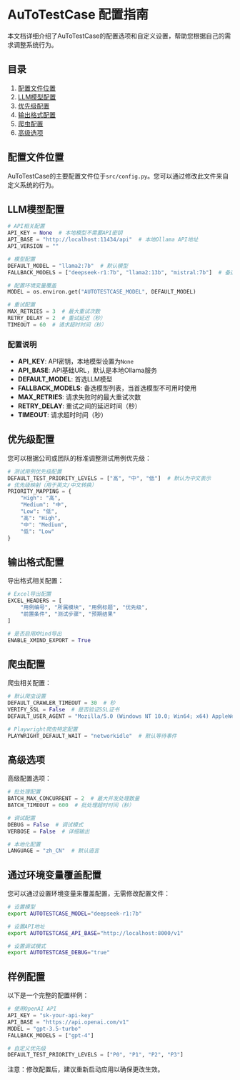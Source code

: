 # AuToTestCase 配置指南

本文档详细介绍了AuToTestCase的配置选项和自定义设置，帮助您根据自己的需求调整系统行为。

## 目录

1. [配置文件位置](#配置文件位置)
2. [LLM模型配置](#llm模型配置)
3. [优先级配置](#优先级配置)
4. [输出格式配置](#输出格式配置)
5. [爬虫配置](#爬虫配置)
6. [高级选项](#高级选项)

## 配置文件位置

AuToTestCase的主要配置文件位于`src/config.py`。您可以通过修改此文件来自定义系统的行为。

## LLM模型配置

```python
# API相关配置
API_KEY = None  # 本地模型不需要API密钥
API_BASE = "http://localhost:11434/api"  # 本地Ollama API地址
API_VERSION = ""

# 模型配置
DEFAULT_MODEL = "llama2:7b"  # 默认模型
FALLBACK_MODELS = ["deepseek-r1:7b", "llama2:13b", "mistral:7b"]  # 备选模型

# 配置环境变量覆盖
MODEL = os.environ.get("AUTOTESTCASE_MODEL", DEFAULT_MODEL)

# 重试配置
MAX_RETRIES = 3  # 最大重试次数
RETRY_DELAY = 2  # 重试延迟（秒）
TIMEOUT = 60  # 请求超时时间（秒）
```

### 配置说明

- **API_KEY**: API密钥，本地模型设置为`None`
- **API_BASE**: API基础URL，默认是本地Ollama服务
- **DEFAULT_MODEL**: 首选LLM模型
- **FALLBACK_MODELS**: 备选模型列表，当首选模型不可用时使用
- **MAX_RETRIES**: 请求失败时的最大重试次数
- **RETRY_DELAY**: 重试之间的延迟时间（秒）
- **TIMEOUT**: 请求超时时间（秒）

## 优先级配置

您可以根据公司或团队的标准调整测试用例优先级：

```python
# 测试用例优先级配置
DEFAULT_TEST_PRIORITY_LEVELS = ["高", "中", "低"]  # 默认为中文表示
# 优先级映射（用于英文/中文转换）
PRIORITY_MAPPING = {
    "High": "高",
    "Medium": "中",
    "Low": "低",
    "高": "High",
    "中": "Medium",
    "低": "Low"
}
```

## 输出格式配置

导出格式相关配置：

```python
# Excel导出配置
EXCEL_HEADERS = [
    "用例编号", "所属模块", "用例标题", "优先级", 
    "前置条件", "测试步骤", "预期结果"
]

# 是否启用XMind导出
ENABLE_XMIND_EXPORT = True
```

## 爬虫配置

爬虫相关配置：

```python
# 默认爬虫设置
DEFAULT_CRAWLER_TIMEOUT = 30  # 秒
VERIFY_SSL = False  # 是否验证SSL证书
DEFAULT_USER_AGENT = "Mozilla/5.0 (Windows NT 10.0; Win64; x64) AppleWebKit/537.36 (KHTML, like Gecko) Chrome/91.0.4472.124 Safari/537.36"

# Playwright爬虫特定配置
PLAYWRIGHT_DEFAULT_WAIT = "networkidle"  # 默认等待事件
```

## 高级选项

高级配置选项：

```python
# 批处理配置
BATCH_MAX_CONCURRENT = 2  # 最大并发处理数量
BATCH_TIMEOUT = 600  # 批处理超时时间（秒）

# 调试配置
DEBUG = False  # 调试模式
VERBOSE = False  # 详细输出

# 本地化配置
LANGUAGE = "zh_CN"  # 默认语言
```

## 通过环境变量覆盖配置

您可以通过设置环境变量来覆盖配置，无需修改配置文件：

```bash
# 设置模型
export AUTOTESTCASE_MODEL="deepseek-r1:7b"

# 设置API地址
export AUTOTESTCASE_API_BASE="http://localhost:8000/v1"

# 设置调试模式
export AUTOTESTCASE_DEBUG="true"
```

## 样例配置

以下是一个完整的配置样例：

```python
# 使用OpenAI API
API_KEY = "sk-your-api-key"
API_BASE = "https://api.openai.com/v1"
MODEL = "gpt-3.5-turbo"
FALLBACK_MODELS = ["gpt-4"]

# 自定义优先级
DEFAULT_TEST_PRIORITY_LEVELS = ["P0", "P1", "P2", "P3"]
```

注意：修改配置后，建议重新启动应用以确保更改生效。 